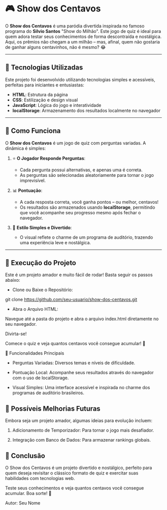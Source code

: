 # 🎮 Show dos Centavos

O **Show dos Centavos** é uma paródia divertida inspirada no famoso programa do **Silvio Santos** "Show do Milhão". Este jogo de quiz é ideal para quem adora testar seus conhecimentos de forma descontraída e nostálgica. Aqui, os prêmios não chegam a um milhão – mas, afinal, quem não gostaria de ganhar alguns centavinhos, não é mesmo? 😂

---

## 🔧 Tecnologias Utilizadas

Este projeto foi desenvolvido utilizando tecnologias simples e acessíveis, perfeitas para iniciantes e entusiastas:

- **HTML**: Estrutura da página
- **CSS**: Estilização e design visual
- **JavaScript**: Lógica do jogo e interatividade
- **localStorage**: Armazenamento dos resultados localmente no navegador

---

## 🔄 Como Funciona

O **Show dos Centavos** é um jogo de quiz com perguntas variadas. A dinâmica é simples:

1. ⭐ **O Jogador Responde Perguntas**:
   - Cada pergunta possui alternativas, e apenas uma é correta.
   - As perguntas são selecionadas aleatoriamente para tornar o jogo imprevisível.

2. 📊 **Pontuação**:
   - A cada resposta correta, você ganha pontos – ou melhor, centavos!
   - Os resultados são armazenados usando **localStorage**, permitindo que você acompanhe seu progresso mesmo após fechar o navegador.

3. 🎨 **Estilo Simples e Divertido**:
   - O visual reflete o charme de um programa de auditório, trazendo uma experiência leve e nostálgica.

---

## 🔄 Execução do Projeto

Este é um projeto amador e muito fácil de rodar! Basta seguir os passos abaixo:

- Clone ou Baixe o Repositório:

git clone https://github.com/seu-usuario/show-dos-centavos.git

- Abra o Arquivo HTML:

Navegue até a pasta do projeto e abra o arquivo index.html diretamente no seu navegador.

Divirta-se!

Comece o quiz e veja quantos centavos você consegue acumular! 🤑

🎉 Funcionalidades Principais

- Perguntas Variadas: Diversos temas e níveis de dificuldade.

- Pontuação Local: Acompanhe seus resultados através do navegador com o uso de localStorage.

- Visual Simples: Uma interface acessível e inspirada no charme dos programas de auditório brasileiros.

## 🚀 Possíveis Melhorias Futuras

Embora seja um projeto amador, algumas ideias para evolução incluem:

1. Adicionamento de Temporizador: Para tornar o jogo mais desafiador.

2. Integração com Banco de Dados: Para armazenar rankings globais.

## 🌟 Conclusão

O Show dos Centavos é um projeto divertido e nostálgico, perfeito para quem deseja revisitar o clássico formato de quiz e exercitar suas habilidades com tecnologias web.

Teste seus conhecimentos e veja quantos centavos você consegue acumular. Boa sorte! 🎯

Autor: Seu Nome



